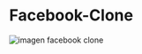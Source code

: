 ﻿# Facebook-Clone
![imagen facebook clone](https://media.licdn.com/dms/image/D4D22AQF452H7SRhrlg/feedshare-shrink_2048_1536/0/1692721817523?e=1699488000&v=beta&t=6Do-3EH0-3K8Xc8AQ0y_yWujvFctfwCVYrt3qWiME80)
